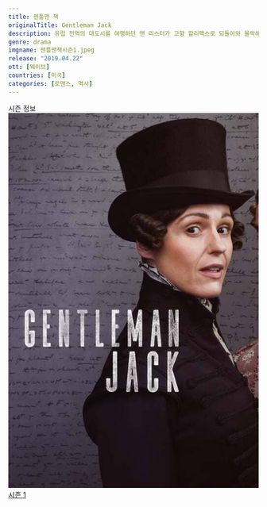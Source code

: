 ```yaml
---
title: 젠틀맨 잭
originalTitle: Gentleman Jack
description: 유럽 전역의 대도시를 여행하던 앤 리스터가 고향 할리팩스로 되돌아와 몰락해가는 가문을 일으키기 위해 노력하는 이야기
genre: drama
imgname: 젠틀맨잭시즌1.jpeg
release: "2019.04.22"
ott: [웨이브]
countries: [미국]
categories: [로맨스, 역사]
---
```


<div class="title bold">시즌 정보</div>

<div class="season-list">
<div class="item">
<a href="https://lesflix.github.io/drama/젠틀맨잭시즌1" >
<img src="/poster/젠틀맨잭시즌1.jpeg" alt="젠틀맨잭시즌1 포스터 ">
시즌 1</a>
</div>
</div>
